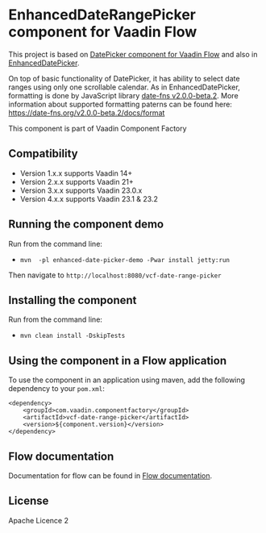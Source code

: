 # EnhancedDateRangePicker component for Vaadin Flow

This project is based on [DatePicker component for Vaadin Flow](https://github.com/vaadin/vaadin-date-picker-flow) and also in [EnhancedDatePicker](https://github.com/vaadin-component-factory/enhanced-date-picker).

On top of basic functionality of DatePicker, it has ability to select date ranges using only one scrollable calendar.
As in EnhancedDatePicker, formatting is done by JavaScript library [date-fns v2.0.0-beta.2](https://date-fns.org/v2.0.0-beta.2/docs/Getting-Started). More information about supported formatting paterns can be found here:
 https://date-fns.org/v2.0.0-beta.2/docs/format
 
This component is part of Vaadin Component Factory

## Compatibility

- Version 1.x.x supports Vaadin 14+
- Version 2.x.x supports Vaadin 21+
- Version 3.x.x supports Vaadin 23.0.x
- Version 4.x.x supports Vaadin 23.1 & 23.2

## Running the component demo
Run from the command line:
- `mvn  -pl enhanced-date-picker-demo -Pwar install jetty:run`

Then navigate to `http://localhost:8080/vcf-date-range-picker`

## Installing the component
Run from the command line:
- `mvn clean install -DskipTests`

## Using the component in a Flow application
To use the component in an application using maven,
add the following dependency to your `pom.xml`:
```
<dependency>
    <groupId>com.vaadin.componentfactory</groupId>
    <artifactId>vcf-date-range-picker</artifactId>
    <version>${component.version}</version>
</dependency>
```

## Flow documentation
Documentation for flow can be found in [Flow documentation](https://github.com/vaadin/flow-and-components-documentation/blob/master/documentation/Overview.asciidoc).

## License

Apache Licence 2